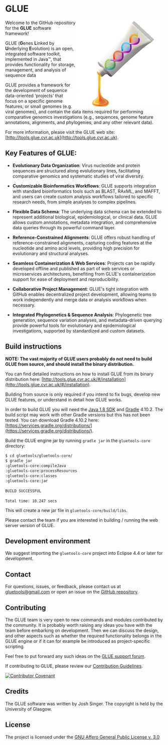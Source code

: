 # GLUE

<img src="md/glue-logo.png" align="right" alt="" width="280" />

Welcome to the GitHub repository for the **GLUE** software framework!

GLUE (**G**enes **L**inked by **U**nderlying **E**volution) is an open, integrated software toolkit, implemented in Java™, that provides functionality for storage, management, and analysis of sequence data 

GLUE provides a framework for the development of sequence data-oriented ‘projects’ that focus on a specific genome features, or small genomes (e.g. viral genomes), and contain the data items required for performing comparative genomics investigations (e.g., sequences, genome feature annotations, alignments, and phylogenies, and any other relevant data).

For more information, please visit the GLUE web site: [http://tools.glue.cvr.ac.uk](http://tools.glue.cvr.ac.uk).

## Key Features of GLUE:

-   **Evolutionary Data Organization**: Virus nucleotide and protein sequences are structured along evolutionary lines, facilitating comparative genomics and systematic studies of viral diversity.

-   **Customizable Bioinformatics Workflows**: GLUE supports integration with standard bioinformatics tools such as BLAST, RAxML, and MAFFT, and users can create custom analysis workflows tailored to specific research needs, from simple analyses to complex pipelines.

-   **Flexible Data Schema**: The underlying data schema can be extended to represent additional biological, epidemiological, or clinical data. GLUE allows custom annotations, metadata integration, and comprehensive data queries through its powerful command layer.

-   **Reference-Constrained Alignments**: GLUE offers robust handling of reference-constrained alignments, capturing coding features at the nucleotide and amino acid levels, providing high precision for evolutionary and structural analyses.

-   **Seamless Containerization & Web Services**: Projects can be rapidly developed offline and published as part of web services or microservices architectures, benefiting from GLUE's containerization support for ease of deployment and reproducibility.

-   **Collaborative Project Management**: GLUE's tight integration with GitHub enables decentralized project development, allowing teams to work independently and merge data or analysis workflows when necessary.

-   **Integrated Phylogenetics & Sequence Analysis**: Phylogenetic tree generation, sequence variation analyses, and metadata-driven querying provide powerful tools for evolutionary and epidemiological investigations, supported by standardized and custom datasets.

## Build instructions

**NOTE: The vast majority of GLUE users probably do not need to build GLUE from source, and should install the binary distribution.**

You can find detailed instructions on how to install GLUE from its binary distribution here: [http://tools.glue.cvr.ac.uk/#/installation](http://tools.glue.cvr.ac.uk/#/installation).

Building from source is only required if you intend to fix bugs, develop new GLUE features, or understand in detail how GLUE works. 

In order to build GLUE you will need the [Java 1.8 SDK](http://www.oracle.com/technetwork/java/javase/downloads/jdk8-downloads-2133151.html) and [Gradle](https://gradle.org/) 4.10.2. The build script may work with other Gradle versions but this has not been tested. You can download Gradle 4.10.2 here: [https://services.gradle.org/distributions/](https://services.gradle.org/distributions/).

Build the GLUE engine jar by running `gradle jar` in the `gluetools-core` directory: 

```
$ cd gluetools/gluetools-core/
$ gradle jar
:gluetools-core:compileJava
:gluetools-core:processResources
:gluetools-core:classes
:gluetools-core:jar

BUILD SUCCESSFUL

Total time: 10.247 secs
```

This will create a new jar file in `gluetools-core/build/libs`.

Please contact the team if you are interested in building / running the web server version of GLUE.

## Development environment

We suggest importing the `gluetools-core` project into Eclipse 4.4 or later for development.

## Contact

For questions, issues, or feedback, please contact us at [gluetools@gmail.com](mailto:gluetools@gmail.com) or open an issue on the [GitHub repository](https://github.com/giffordlabcvr/gluetools/issues).

## Contributing

The GLUE team is very open to new commands and modules contributed by the community. It is probably worth raising any ideas you have with the team before embarking on development. Then we can discuss the design, and other aspects such as whether the required functionality belongs in the GLUE engine or if it can for example be introduced as project-specific scripting. 

Feel free to put forward any such ideas on the [GLUE support forum](https://groups.google.com/forum/#!forum/glue-support).

If contributing to GLUE, please review our [Contribution Guidelines](./md/CONTRIBUTING.md).

[![Contributor Covenant](https://img.shields.io/badge/Contributor%20Covenant-2.1-4baaaa.svg)](./md/code_of_conduct.md) 

## Credits

The GLUE software was written by Josh Singer. The copyright is held by the University of Glasgow.

## License

The project is licensed under the [GNU Affero General Public License v. 3.0](https://www.gnu.org/licenses/agpl-3.0.en.html)
